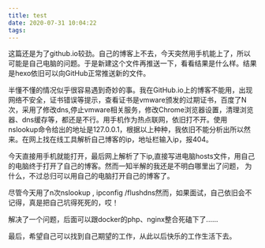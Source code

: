 ```yaml
---
title: test
date: 2020-07-31 10:04:22
tags:
---
```


这篇还是为了github.io较劲。自己的博客上不去，今天突然用手机能上了，所以可能是自己电脑的问题。于是新建这个文件再推送一下，看看结果是什么样。结果是hexo依旧可以向GitHub正常推送新的文件。

半懂不懂的情况似乎很容易遇到奇妙的事。我在GitHub.io上的博客不能用，出现网络不安全，证书错误等提示，查看证书是vmware颁发的过期证书，百度了N次，采用了修改dns,停止vmware相关服务，修改Chrome浏览器设置，清理浏览器、dns缓存等，都还是不行。用手机作为热点联网，依旧打不开。使用nslookup命令给出的地址是127.0.0.1，根据以上种种，我依旧不能分析出所以然来。在网上找在线工具解析自己博客的ip，地址栏输入ip，报404。

今天直接用手机就能打开，最后网上解析了下ip,直接写进电脑hosts文件，用自己的电脑终于打开了自己的博客。然而一知半解的我还是不明白哪里出了问题， 为什么，不过总归可以用自己的电脑打开自己的博客了。

尽管今天用了n次nslookup , ipconfig /flushdns然而，如果面试，自己依旧会不记得，真是把自己坑得死死的，哎！

解决了一个问题，后面可以跟docker的php、nginx整合死磕下了......

最后，希望自己可以找到自己期望的工作，从此以后快乐的工作生活下去。

